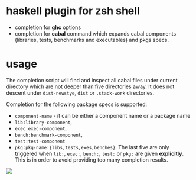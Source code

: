 # haskell plugin for zsh shell

* completion for **ghc** options
* completion for **cabal** command which expands cabal components (libraries,
    tests, benchmarks and executables) and pkgs specs.

# usage

The completion script will find and inspect all cabal files under current
directory which are not deeper than five directories away. It does not descent
under `dist-newstye`, `dist` or `.stack-work` directories.

Completion for the following package specs is supported:
* `component-name` - it can be either a component name or a package name
* `lib:library-component`,
* `exec:exec-component`,
* `bench:benchmark-component`,
* `test:test-component`
* `pkg:pkg-name:{libs,tests,exes,benches}`.
The last five are only triggered when `lib:`, `exec:`, `bench:`, 
`test:` or `pkg:` are given **explicitly**.  This is in order to avoid
providing too many completion results.

![](https://raw.githubusercontent.com/coot/zsh-cabal/master/docs/screencast.gif)
